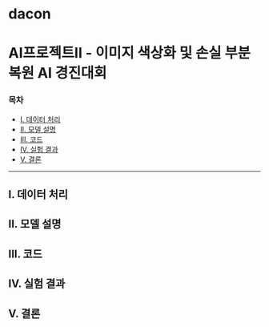 # dacon

#  AI프로젝트II - 이미지 색상화 및 손실 부분 복원 AI 경진대회

### 목차

+ [I. 데이터 처리](https://github.com/jijeongwon/dacon/blob/main/README.md#i-%EB%8D%B0%EC%9D%B4%ED%84%B0-%EC%B2%98%EB%A6%AC)
+ [II. 모델 설명]()
+ [III. 코드]()
+ [IV. 실험 결과]()
+ [V. 결론]()

***

## I. 데이터 처리



## II. 모델 설명



## III. 코드



## IV. 실험 결과



## V. 결론



